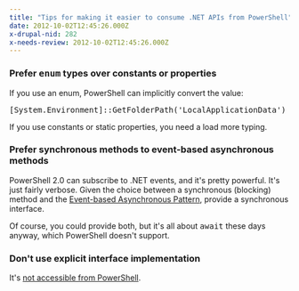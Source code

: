 ```yaml
---
title: "Tips for making it easier to consume .NET APIs from PowerShell"
date: 2012-10-02T12:45:26.000Z
x-drupal-nid: 282
x-needs-review: 2012-10-02T12:45:26.000Z
---
```

### Prefer <tt>enum</tt> types over constants or properties

If you use an enum, PowerShell can implicitly convert the value:

<pre>[System.Environment]::GetFolderPath('LocalApplicationData')</pre>

If you use constants or static properties, you need a load more typing.

### Prefer synchronous methods to event-based asynchronous methods

PowerShell 2.0 can subscribe to .NET events, and it's pretty powerful. It's just fairly verbose. Given the choice between a synchronous (blocking) method and the [Event-based Asynchronous Pattern](http://msdn.microsoft.com/en-us/library/wewwczdw.aspx), provide a synchronous interface.

Of course, you could provide both, but it's all about <tt>await</tt> these days anyway, which PowerShell doesn't support.

### Don't use explicit interface implementation

It's [not accessible from PowerShell](https://connect.microsoft.com/feedback/ViewFeedback.aspx?FeedbackID=249840&SiteID=99).